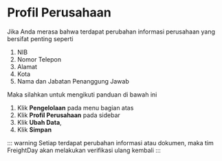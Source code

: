 # Profil Perusahaan
Jika Anda merasa bahwa terdapat perubahan informasi perusahaan yang bersifat penting seperti
1. NIB
2. Nomor Telepon
3. Alamat
4. Kota
5. Nama dan Jabatan Penanggung Jawab

Maka silahkan untuk mengikuti panduan di bawah ini
1. Klik **Pengelolaan** pada menu bagian atas
2. Klik **Profil Perusahaan** pada sidebar
3. Klik **Ubah Data**,
4. Klik **Simpan**

::: warning
Setiap terdapat perubahan informasi atau dokumen, maka tim FreightDay akan melakukan verifikasi ulang kembali
:::
